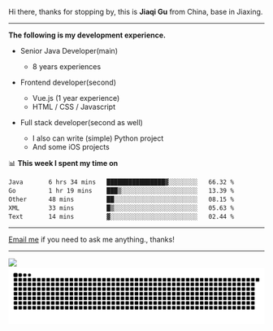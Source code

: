 Hi there, thanks for stopping by, this is **Jiaqi Gu** from China, base in Jiaxing.

---

**The following is my development experience.**

- Senior Java Developer(main)
  - 8 years experiences

- Frontend developer(second)
  - Vue.js (1 year experience)
  - HTML / CSS / Javascript
  
- Full stack developer(second as well)
  - I also can write (simple) Python project
  - And some iOS projects

📊 **This week I spent my time on**
<!--START_SECTION:waka-->

```txt
Java       6 hrs 34 mins   ████████████████▓░░░░░░░░   66.32 %
Go         1 hr 19 mins    ███▒░░░░░░░░░░░░░░░░░░░░░   13.39 %
Other      48 mins         ██░░░░░░░░░░░░░░░░░░░░░░░   08.15 %
XML        33 mins         █▒░░░░░░░░░░░░░░░░░░░░░░░   05.63 %
Text       14 mins         ▓░░░░░░░░░░░░░░░░░░░░░░░░   02.44 %
```

<!--END_SECTION:waka-->

---

[Email me](mailto:htk2klwgr@mozmail.com?subject=Hiring_from_GitHub) if you need to ask me anything., thanks!

---

![]( https://visitor-badge.glitch.me/badge?page_id=githubgujiaqi)
![]( https://github.com/droid-Q/droid-Q/raw/output/github-contribution-grid-snake.svg#gh-dark-mode-only)
